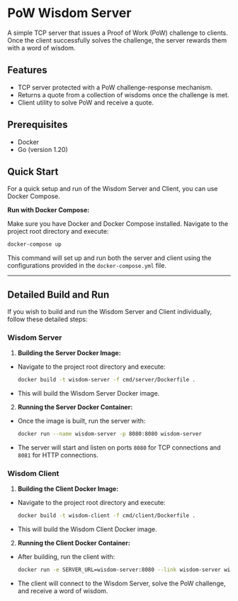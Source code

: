 # PoW Wisdom Server

A simple TCP server that issues a Proof of Work (PoW) challenge to clients. Once the client successfully solves the
challenge, the server rewards them with a word of wisdom.

## Features

- TCP server protected with a PoW challenge-response mechanism.
- Returns a quote from a collection of wisdoms once the challenge is met.
- Client utility to solve PoW and receive a quote.

## Prerequisites

- Docker
- Go (version 1.20)

## Quick Start

For a quick setup and run of the Wisdom Server and Client, you can use Docker Compose.

**Run with Docker Compose:**

Make sure you have Docker and Docker Compose installed. Navigate to the project root directory and execute:

```bash
docker-compose up
```

This command will set up and run both the server and client using the configurations provided in the `docker-compose.yml` file.

---

## Detailed Build and Run

If you wish to build and run the Wisdom Server and Client individually, follow these detailed steps:

### Wisdom Server

1. **Building the Server Docker Image:**
  - Navigate to the project root directory and execute:
    ```bash
    docker build -t wisdom-server -f cmd/server/Dockerfile .
    ```
  - This will build the Wisdom Server Docker image.

2. **Running the Server Docker Container:**
  - Once the image is built, run the server with:
    ```bash
    docker run --name wisdom-server -p 8080:8080 wisdom-server
    ```
  - The server will start and listen on ports `8080` for TCP connections and `8081` for HTTP connections.

### Wisdom Client

1. **Building the Client Docker Image:**
  - Navigate to the project root directory and execute:
    ```bash
    docker build -t wisdom-client -f cmd/client/Dockerfile .
    ```
  - This will build the Wisdom Client Docker image.

2. **Running the Client Docker Container:**
  - After building, run the client with:
    ```bash
    docker run -e SERVER_URL=wisdom-server:8080 --link wisdom-server wisdom-client
    ```
  - The client will connect to the Wisdom Server, solve the PoW challenge, and receive a word of wisdom.
